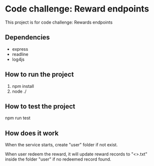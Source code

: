 # Code challenge: Reward endpoints
This project is for code challenge: Rewards endpoints

## Dependencies
- express
- readline
- log4js

## How to run the project
1. npm install
2. node ./

## How to test the project
npm run test

## How does it work
When the service starts, create "user" folder if not exist.

When user redeem the reward, it will update reward records to "<<UserID>>.txt" inside the folder "user" if no redeemed record found.
